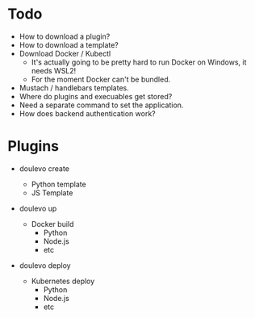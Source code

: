 # Todo

- How to download a plugin?
- How to download a template?
- Download Docker / Kubectl
  - It's actually going to be pretty hard to run Docker on Windows, it needs WSL2!
  - For the moment Docker can't be bundled.
- Mustach /  handlebars templates.
- Where do plugins and execuables get stored?
- Need a separate command to set the application.
- How does backend authentication work?


# Plugins

- doulevo create

    - Python template
    - JS Template


- doulevo up

    - Docker build
      - Python
      - Node.js
      - etc


- doulevo deploy

    - Kubernetes deploy
      - Python
      - Node.js
      - etc